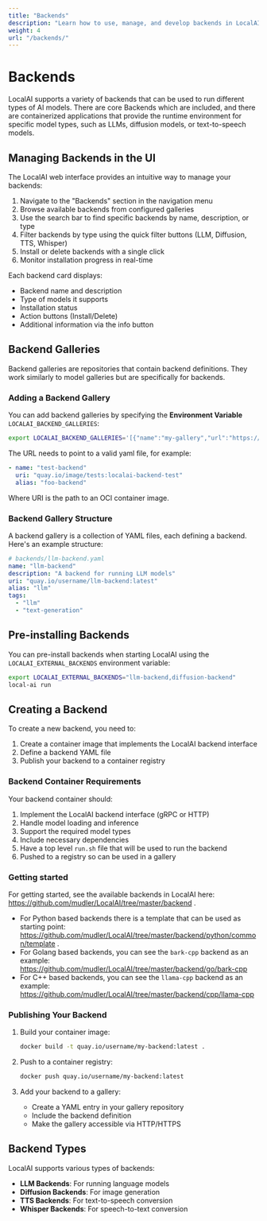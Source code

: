 ```yaml
---
title: "Backends"
description: "Learn how to use, manage, and develop backends in LocalAI"
weight: 4
url: "/backends/"
---
```


# Backends

LocalAI supports a variety of backends that can be used to run different types of AI models. There are core Backends which are included, and there are containerized applications that provide the runtime environment for specific model types, such as LLMs, diffusion models, or text-to-speech models.

## Managing Backends in the UI

The LocalAI web interface provides an intuitive way to manage your backends:

1. Navigate to the "Backends" section in the navigation menu
2. Browse available backends from configured galleries
3. Use the search bar to find specific backends by name, description, or type
4. Filter backends by type using the quick filter buttons (LLM, Diffusion, TTS, Whisper)
5. Install or delete backends with a single click
6. Monitor installation progress in real-time

Each backend card displays:
- Backend name and description
- Type of models it supports
- Installation status
- Action buttons (Install/Delete)
- Additional information via the info button

## Backend Galleries

Backend galleries are repositories that contain backend definitions. They work similarly to model galleries but are specifically for backends.

### Adding a Backend Gallery

You can add backend galleries by specifying the **Environment Variable**  `LOCALAI_BACKEND_GALLERIES`:

```bash
export LOCALAI_BACKEND_GALLERIES='[{"name":"my-gallery","url":"https://raw.githubusercontent.com/username/repo/main/backends"}]'
```
The URL needs to point to a valid yaml file, for example:

```yaml
- name: "test-backend"
  uri: "quay.io/image/tests:localai-backend-test"
  alias: "foo-backend"
```

Where URI is the path to an OCI container image.

### Backend Gallery Structure

A backend gallery is a collection of YAML files, each defining a backend. Here's an example structure:

```yaml
# backends/llm-backend.yaml
name: "llm-backend"
description: "A backend for running LLM models"
uri: "quay.io/username/llm-backend:latest"
alias: "llm"
tags:
  - "llm"
  - "text-generation"
```

## Pre-installing Backends

You can pre-install backends when starting LocalAI using the `LOCALAI_EXTERNAL_BACKENDS` environment variable:

```bash
export LOCALAI_EXTERNAL_BACKENDS="llm-backend,diffusion-backend"
local-ai run
```

## Creating a Backend

To create a new backend, you need to:

1. Create a container image that implements the LocalAI backend interface
2. Define a backend YAML file
3. Publish your backend to a container registry

### Backend Container Requirements

Your backend container should:

1. Implement the LocalAI backend interface (gRPC or HTTP)
2. Handle model loading and inference
3. Support the required model types
4. Include necessary dependencies
5. Have a top level `run.sh` file that will be used to run the backend
6. Pushed to a registry so can be used in a gallery

### Getting started

For getting started, see the available backends in LocalAI here: https://github.com/mudler/LocalAI/tree/master/backend . 

- For Python based backends there is a template that can be used as starting point: https://github.com/mudler/LocalAI/tree/master/backend/python/common/template . 
- For Golang based backends, you can see the `bark-cpp` backend as an example: https://github.com/mudler/LocalAI/tree/master/backend/go/bark-cpp
- For C++ based backends, you can see the `llama-cpp` backend as an example: https://github.com/mudler/LocalAI/tree/master/backend/cpp/llama-cpp

### Publishing Your Backend

1. Build your container image:
   ```bash
   docker build -t quay.io/username/my-backend:latest .
   ```

2. Push to a container registry:
   ```bash
   docker push quay.io/username/my-backend:latest
   ```

3. Add your backend to a gallery:
   - Create a YAML entry in your gallery repository
   - Include the backend definition
   - Make the gallery accessible via HTTP/HTTPS

## Backend Types

LocalAI supports various types of backends:

- **LLM Backends**: For running language models
- **Diffusion Backends**: For image generation
- **TTS Backends**: For text-to-speech conversion
- **Whisper Backends**: For speech-to-text conversion
